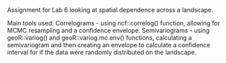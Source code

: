 Assignment for Lab 6 looking at spatial dependence across a landscape. 

Main tools used:
Correlograms - using ncf::correlog() function, allowing for MCMC resampling and a confidence envelope. 
Semivariograms - using geoR::variog() and geoR::variog.mc.env() functions, calculating a semivariogram and then creating an envelope to calculate a confidence interval for if the data were randomly distributed on the landscape. 
